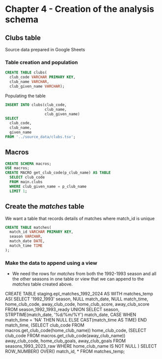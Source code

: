 # Chapter 4 - Creation of the analysis schema

## Clubs table

Source data prepared in Google Sheets

### Table creation and population

```sql
CREATE TABLE clubs(
  club_code VARCHAR PRIMARY KEY,
  club_name VARCHAR,
  club_given_name VARCHAR);
```

Populating the table

```sql
INSERT INTO clubs(club_code,
                  club_name, 
                  club_given_name) 
SELECT 
  club_code, 
  club_name, 
  given_name 
FROM '../source_data/clubs.tsv';
```

## Macros

```sql
CREATE SCHEMA macros;
USE macros;
CREATE MACRO get_club_code(p_club_name) AS TABLE
  SELECT club_code 
  FROM main.clubs 
  WHERE club_given_name = p_club_name
  LIMIT 1;
```

## Create the _matches_ table

We want a table that records details of matches where match_id is unique

```sql
CREATE TABLE matches(
  match_id VARCHAR PRIMARY KEY,
  season VARCHAR,
  match_date DATE,
  match_time TIME
);
```

### Make the data to append using a view

- We need the rows for _matches_ from both the 1992-1993 season and all the other seasons in one table or view that we can append to the _matches_ table created above.

CREATE TABLE staging.epl_matches_1992_2024 AS
WITH matches_temp AS(
  SELECT
    '1992_1993' season,
    NULL match_date,
    NULL match_time,
    home_club_code,
    away_club_code,
    home_club_score,
    away_club_score
  FROM season_1992_1993_ready
  UNION
  SELECT
    season,
    STRPTIME(match_date, '%d/%m/%Y') match_date,
    CASE
      WHEN match_time = 'NA' THEN NULL
      ELSE CAST(match_time AS TIME)
    END match_time,
    (SELECT club_code 
     FROM macros.get_club_code(home_club_name)) home_club_code,
    (SELECT club_code 
     FROM macros.get_club_code(away_club_name)) away_club_code,
    home_club_goals,
    away_club_goals
  FROM seasons_1993_2023_raw
  WHERE home_club_name IS NOT NULL
)
SELECT
  ROW_NUMBER() OVER() match_id, *
FROM  matches_temp;
